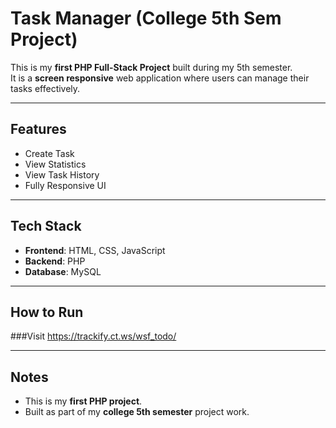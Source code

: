# Task Manager (College 5th Sem Project)

This is my **first PHP Full-Stack Project** built during my 5th semester.  
It is a **screen responsive** web application where users can manage their tasks effectively.

---

## Features
- Create Task  
- View Statistics  
- View Task History 
- Fully Responsive UI  

---

## Tech Stack
- **Frontend**: HTML, CSS, JavaScript  
- **Backend**: PHP  
- **Database**: MySQL  

---

## How to Run
###Visit https://trackify.ct.ws/wsf_todo/

---

## Notes
- This is my **first PHP project**.  
- Built as part of my **college 5th semester** project work.  
